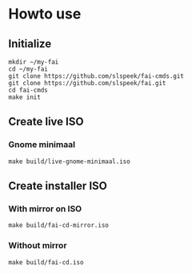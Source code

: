 # Howto use

## Initialize
```
mkdir ~/my-fai
cd ~/my-fai
git clone https://github.com/slspeek/fai-cmds.git
git clone https://github.com/slspeek/fai.git
cd fai-cmds
make init
```

## Create live ISO

### Gnome minimaal
```
make build/live-gnome-minimaal.iso
```

## Create installer ISO

### With mirror on ISO

```
make build/fai-cd-mirror.iso
```

### Without mirror
```
make build/fai-cd.iso
```

